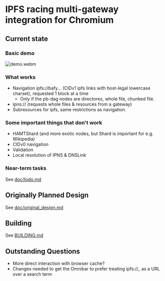 # IPFS racing multi-gateway integration for Chromium

## Current state

### Basic demo
![demo.webm](https://human.mypinata.cloud/ipfs/QmUEW38huGWzJHBoDwHwXvxHDwQQLoBPQa2ewJVqCwbAvr?filename=demo.webm)

### What works
* Navigation ipfs://bafy... (CIDv1 ipfs links with host-legal lowercase charset), requested 1 block at a time
    - Only if the pb-dag nodes are directores, whole file, chunked file.
* ipns:// (requests whole files & resources from a gateway)
* Subresources for ipfs, same restrictions as navigation.

### Some important things that don't work
* HAMTShard (and more exotic nodes, but Shard is important for e.g. Wikipedia)
* CIDv0 navigation
* Validation
* Local resolution of IPNS & DNSLink

### Near-term tasks

See [doc/todo.md](doc/todo.md)

## Originally Planned Design

See [doc/original_design.md](doc/original_design.md)

## Building

See [BUILDING.md](BUILDING.md)


## Outstanding Questions
 * More direct interaction with browser cache? 
 * Changes needed to get the Omnibar to prefer treating ipfs://_ as a URL over a search term
 